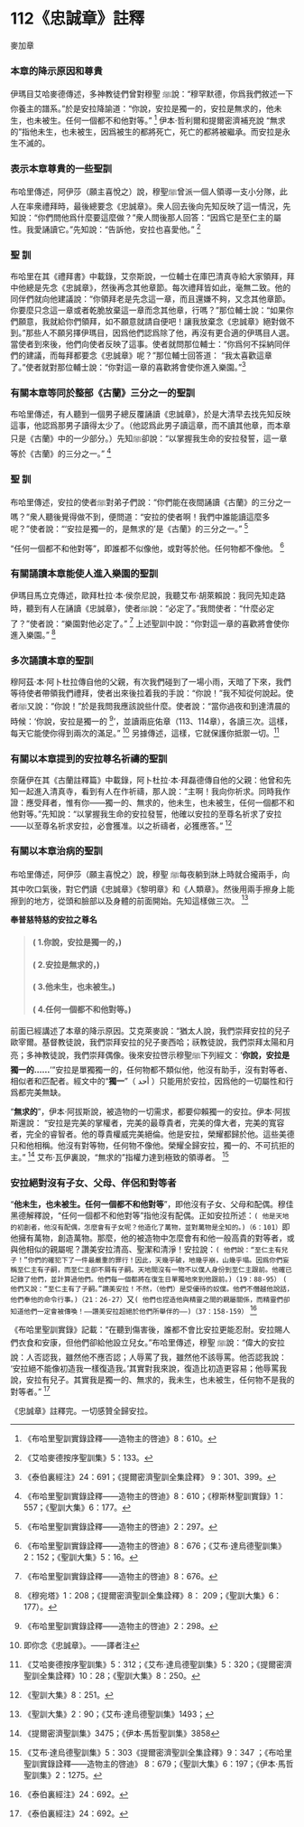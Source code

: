 # 112《忠誠章》註釋

麥加章

### 本章的降示原因和尊貴

伊瑪目艾哈麥德傳述，多神教徒們曾對穆聖 ﷺ說：“穆罕默德，你爲我們敘述一下你養主的譜系。”於是安拉降諭道：“你說，安拉是獨一的，安拉是無求的，他未生，也未被生。任何一個都不和他對等。” [^1] 伊本·哲利爾和提爾密濟補充說 “無求的”指他未生，也未被生，因爲被生的都將死亡，死亡的都將被繼承。而安拉是永生不滅的。

### 表示本章尊貴的一些聖訓

布哈里傳述，阿伊莎（願主喜悅之）說，穆聖ﷺ曾派一個人領導一支小分隊，此人在率衆禮拜時，最後總要念《忠誠章》。衆人回去後向先知反映了這一情況，先知說：“你們問他爲什麼要這麼做？”衆人問後那人回答：“因爲它是至仁主的屬性。我愛誦讀它。”先知說：“告訴他，安拉也喜愛他。” [^2]

### 聖 訓

布哈里在其《禮拜書》中載錄，艾奈斯說，一位輔士在庫巴清真寺給大家領拜，拜中他總是先念《忠誠章》，然後再念其他章節。每次禮拜皆如此，毫無二致。他的同伴們就向他建議說：“你領拜老是先念這一章，而且還嫌不夠，又念其他章節。你要麼只念這一章或者乾脆放棄這一章而念其他章，行嗎？”那位輔士說：“如果你們願意，我就給你們領拜，如不願意就請自便吧！讓我放棄念《忠誠章》絕對做不到。”那些人不願另擇伊瑪目，因爲他們認爲除了他，再沒有更合適的伊瑪目人選。當使者到來後，他們向使者反映了這事。使者就問那位輔士：“你爲何不採納同伴們的建議，而每拜都要念《忠誠章》呢？”那位輔士回答道： “我太喜歡這章了。”使者就對那位輔士說：“你對這一章的喜歡將會使你進入樂園。”[^3]

### 有關本章等同於整部《古蘭》三分之一的聖訓

布哈里傳述，有人聽到一個男子總反覆誦讀《忠誠章》，於是大清早去找先知反映這事，他認爲那男子讀得太少了。（他認爲此男子讀這章，而不讀其他章，而本章只是《古蘭》中的一少部分。）先知ﷺ卻說：“以掌握我生命的安拉發誓，這一章等於《古蘭》的三分之一。” [^4]

### 聖 訓

布哈里傳述，安拉的使者ﷺ對弟子們說：“你們能在夜間誦讀《古蘭》的三分之一嗎？”衆人聽後覺得做不到，便問道：“安拉的使者啊！我們中誰能讀這麼多呢？”使者說：“‘安拉是獨一的，是無求的’是《古蘭》的三分之一。” [^5]

“任何一個都不和他對等”，即誰都不似像他，或對等於他。任何物都不像他。 [^6]

[^1]: 《布哈里聖訓實錄詮釋——造物主的啓迪》8：610。

[^2]: 《艾哈麥德按序聖訓集》5：133。

[^3]: 《泰伯裏經注》24：691；《提爾密濟聖訓全集詮釋》 9：301、399。

[^4]: 《布哈里聖訓實錄詮釋——造物主的啓迪》8：610；《穆斯林聖訓實錄》1：557；《聖訓大集》6：177。

[^5]: 《布哈里聖訓實錄詮釋——造物主的啓迪》2：297。

[^6]: 《布哈里聖訓實錄詮釋——造物主的啓迪》8：676；《艾布·達烏德聖訓集》2：152；《聖訓大集》5：16。

[^7]: 《布哈里聖訓實錄詮釋——造物主的啓迪》8：676。

### 有關誦讀本章能使人進入樂園的聖訓

伊瑪目馬立克傳述，歐拜杜拉·本·侯奈尼說，我聽艾布·胡萊賴說：我同先知走路時，聽到有人在誦讀《忠誠章》，使者ﷺ說：“必定了。”我問使者：“什麼必定了？”使者說：“樂園對他必定了。” [^7] 上述聖訓中說：“你對這一章的喜歡將會使你進入樂園。” [^8]

### 多次誦讀本章的聖訓

穆阿茲·本·阿卜杜拉傳自他的父親，有次我們碰到了一場小雨，天暗了下來，我們等待使者帶領我們禮拜，使者出來後拉着我的手說：“你說！”我不知從何說起。使者ﷺ又說：“你說！”於是我問我應該說些什麼。使者說：“當你過夜和到達清晨的時候：‘你說，安拉是獨一的 [^9]’，並讀兩庇佑章（113、114章），各讀三次。這樣，每天它能使你得到兩次的滿足。” [^10] 另據傳述，這樣，它就保護你抵禦一切。[^11]

### 有關以本章提到的安拉尊名祈禱的聖訓

奈薩伊在其《古蘭註釋篇》中載錄，阿卜杜拉·本·拜磊德傳自他的父親：他曾和先知一起進入清真寺，看到有人在作祈禱，那人說：“主啊！我向你祈求。同時我作證：應受拜者，惟有你——獨一的、無求的，他未生，也未被生，任何一個都不和他對等。”先知說：“以掌握我生命的安拉發誓，他確以安拉的至尊名祈求了安拉——以至尊名祈求安拉，必會獲准。以之祈禱者，必獲應答。” [^12]

### 有關以本章治病的聖訓

布哈里傳述，阿伊莎（願主喜悅之）說，穆聖 ﷺ每夜躺到牀上時就合攏兩手，向其中吹口氣後，對它們讀《忠誠章》《黎明章》和《人類章》。然後用兩手擦身上能擦到的地方，從頭和臉部以及身體的前面開始。先知這樣做三次。 [^13]

[^8]: 《穆宛塔》1：208；《提爾密濟聖訓全集詮釋》8： 209；《聖訓大集》6：177）。

[^9]: 《布哈里聖訓實錄詮釋——造物主的啓迪》2：298。

**奉普慈特慈的安拉之尊名**

> #### ( 1.你說，安拉是獨一的，) 
> #### ( 2.安拉是無求的，)
> #### ( 3.他未生，也未被生。)
> #### ( 4.任何一個都不和他對等。)

前面已經講述了本章的降示原因。艾克萊麥說：“猶太人說，我們崇拜安拉的兒子歐宰爾。基督教徒說，我們崇拜安拉的兒子麥西哈；祆教徒說，我們崇拜太陽和月亮；多神教徒說，我們崇拜偶像。後來安拉啓示穆聖ﷺ下列經文：‘**你說，安拉是獨一的……**’”安拉是單獨獨一的，任何物都不類似他，他沒有助手，沒有對等者、相似者和匹配者。經文中的“**獨一**”（ أحد ）只能用於安拉，因爲他的一切屬性和行爲都完美無缺。

“**無求的**”，伊本·阿拔斯說，被造物的一切需求，都要仰賴獨一的安拉。伊本·阿拔斯還說： “安拉是完美的掌權者，完美的最尊貴者，完美的偉大者，完美的寬容者，完全的睿智者。他的尊貴權威完美絕倫。他是安拉，榮耀都歸於他。這些美德只和他相稱。他沒有對等物，任何物不像他。榮耀全歸安拉，獨一的、不可抗拒的主。” [^14] 艾布·瓦伊裏說，“無求的”指權力達到極致的領導者。 [^15]

### 安拉絕對沒有子女、父母、伴侶和對等者

“**他未生，也未被生。任何一個都不和他對等**”，即他沒有子女、父母和配偶。穆佳黑德解釋說，“任何一個都不和他對等”指他沒有配偶。正如安拉所述：`( 他是天地的初創者，他沒有配偶，怎麼會有子女呢？他造化了萬物，並對萬物是全知的。)（6：101）`即他擁有萬物，創造萬物。那麼，他的被造物中怎麼會有和他一般高貴的對等者，或與他相似的親屬呢？讚美安拉清高、聖潔和清淨！安拉說：`( 他們說：“至仁主有兒子！”你們的確犯下了一件最嚴重的罪行！因此，天幾乎破，地幾乎崩，山幾乎塌。因爲你們妄稱至仁主有子嗣，而至仁主卻不屑有子嗣。天地間沒有一物不以僕人身份到至仁主跟前。他確已記錄了他們，並計算過他們。他們每一個都將在復生日單獨地來到他跟前。)（19：88-95）`  `( 他們又說：“至仁主有了子嗣。”讚美安拉！不然，（他們）是受優待的奴僕。他們不僭越他說話，他們奉他的命令行事。)（21：26-27）`又`( 他們也捏造他與精靈之間的親屬關係，而精靈們卻知道他們一定會被傳喚！——讚美安拉超絕於他們所舉伴的——)（37：158-159）` [^16]

《布哈里聖訓實錄》記載：“在聽到傷害後，誰都不會比安拉更能忍耐。安拉賜人們衣食和安康，但他們卻給他設立兒女。”布哈里傳述，穆聖 ﷺ說：“偉大的安拉說：人否認我，雖然他不應否認；人辱罵了我，雖然他不該辱罵。他否認我說： ‘安拉絕不能像初造我一樣復造我。’其實對我來說，復造比初造更容易；他辱罵我說，安拉有兒子。其實我是獨一的、無求的，我未生，也未被生，任何物不是我的對等者。” [^17]

《忠誠章》註釋完。一切感贊全歸安拉。

[^10]: 即你念《忠誠章》。——譯者注

[^11]:《艾哈麥德按序聖訓集》5：312；《艾布·達烏德聖訓集》5：320；《提爾密濟聖訓全集詮釋》10：28；《聖訓大集》8：250。

[^12]:《聖訓大集》8：251。

[^13]:《聖訓大集》2：90；《艾布·達烏德聖訓集》1493；

[^14]:《提爾密濟聖訓集》3475；《伊本·馬哲聖訓集》3858

[^15]:《艾布·達烏德聖訓集》5：303《提爾密濟聖訓全集詮釋》9：347 ；《布哈里聖訓實錄詮釋——造物主的啓迪》 8：679；《聖訓大集》6：197；《伊本·馬哲聖訓集》2：1275。

[^16]:《泰伯裏經注》24：692。

[^17]:《泰伯裏經注》24：692。
